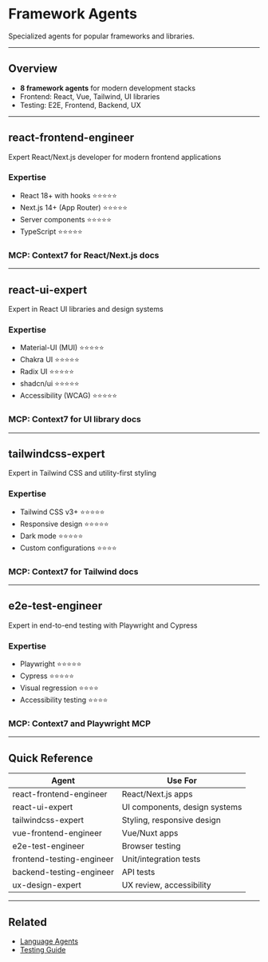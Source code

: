 # Framework Agents

Specialized agents for popular frameworks and libraries.

---

## Overview

- **8 framework agents** for modern development stacks
- Frontend: React, Vue, Tailwind, UI libraries
- Testing: E2E, Frontend, Backend, UX

---

## react-frontend-engineer

Expert React/Next.js developer for modern frontend applications

### Expertise
- React 18+ with hooks ⭐⭐⭐⭐⭐
- Next.js 14+ (App Router) ⭐⭐⭐⭐⭐
- Server components ⭐⭐⭐⭐⭐
- TypeScript ⭐⭐⭐⭐⭐

### MCP: Context7 for React/Next.js docs

---

## react-ui-expert

Expert in React UI libraries and design systems

### Expertise
- Material-UI (MUI) ⭐⭐⭐⭐⭐
- Chakra UI ⭐⭐⭐⭐⭐
- Radix UI ⭐⭐⭐⭐⭐
- shadcn/ui ⭐⭐⭐⭐⭐
- Accessibility (WCAG) ⭐⭐⭐⭐⭐

### MCP: Context7 for UI library docs

---

## tailwindcss-expert

Expert in Tailwind CSS and utility-first styling

### Expertise
- Tailwind CSS v3+ ⭐⭐⭐⭐⭐
- Responsive design ⭐⭐⭐⭐⭐
- Dark mode ⭐⭐⭐⭐⭐
- Custom configurations ⭐⭐⭐⭐

### MCP: Context7 for Tailwind docs

---

## e2e-test-engineer

Expert in end-to-end testing with Playwright and Cypress

### Expertise
- Playwright ⭐⭐⭐⭐⭐
- Cypress ⭐⭐⭐⭐⭐
- Visual regression ⭐⭐⭐⭐
- Accessibility testing ⭐⭐⭐⭐

### MCP: Context7 and Playwright MCP

---

## Quick Reference

| Agent | Use For |
|-------|---------|
| react-frontend-engineer | React/Next.js apps |
| react-ui-expert | UI components, design systems |
| tailwindcss-expert | Styling, responsive design |
| vue-frontend-engineer | Vue/Nuxt apps |
| e2e-test-engineer | Browser testing |
| frontend-testing-engineer | Unit/integration tests |
| backend-testing-engineer | API tests |
| ux-design-expert | UX review, accessibility |

---

## Related

- [Language Agents](language-agents.md)
- [Testing Guide](../workflows/testing.md)
